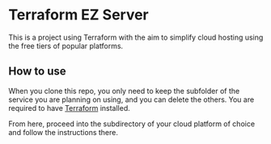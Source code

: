 # Terraform EZ Server

This is a project using Terraform with the aim to simplify cloud hosting using the free tiers of popular platforms.

## How to use

When you clone this repo, you only need to keep the subfolder of the service you are planning on using, and you can delete the others.
You are required to have [Terraform](https://developer.hashicorp.com/terraform/tutorials/aws-get-started/install-cli) installed.

From here, proceed into the subdirectory of your cloud platform of choice and follow the instructions there.